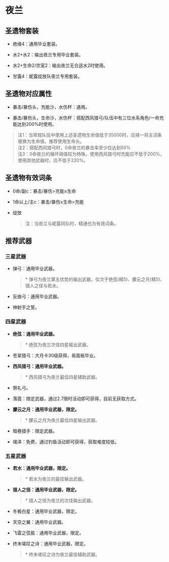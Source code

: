 # 夜兰

## 圣遗物套装  

- 绝缘4：通用毕业套装。  

- 水2+水2：输出夜兰专用毕业套装。  

- 水2+生命2/宗室2：输出夜兰无合适水2时使用。  

- 甘露4：妮露绽放队夜兰专用套装。  

## 圣遗物对应属性  

- 暴击/暴伤头，充能沙，水伤杯：通用。  

- 暴击/暴伤头，生命沙，水伤杯：搭配西风猎弓/队伍中有三位水系角色/一命充能达到200%时使用。  

> 注1：当常规队伍中使用上述圣遗物生命值低于35000时，应择一将主词条替换为生命值，推荐使用生命头。  
> 注2：搭配西风猎弓时，0命夜兰的暴击率至少应达到50%  
> 注3：0命夜兰的循环阈值较为特殊，使用西风猎弓时充能应不低于200%，使用其他武器时，应不低于220%。  

## 圣遗物有效词条  

- 0命/副c：暴击/暴伤>充能≥生命  

- 1命以上/主c：暴击/暴伤≥生命>充能  

- 绽放  

  > 注：当夜兰与妮露同队时，精通也为有效词条。  

## 推荐武器  

### 三星武器  

- 弹弓：通用毕业武器。  

  > \* 弹弓为夜兰第五优势的输出武器，仅次于绝弦(精5)、朦云之月(精5)、猎人之径与若水。  

- 反曲弓：通用毕业武器。  

- 神射手之誓。  

### 四星武器  

- **绝弦：通用毕业武器。**

  > \* 绝弦为夜兰次佳四星输出武器。  

- 苍翠猎弓：大月卡30级获得，易面板毕业。  

- **西风猎弓：通用毕业武器。**  

  > \* 西风猎弓为夜兰最佳四星辅助武器。  

- 祭礼弓。  

- 落霞：限定武器，通过2.7限时活动即可获得，目前无获取方式。  

- **朦云之月：通用毕业武器，限定。**  

  > \* 朦云之月为夜兰最佳四星输出武器。  

- 暗巷猎手：限定武器。  

- 竭泽：免费，通过钓鱼活动即可获得，获取难度较低。  

### 五星武器  

- **若水：通用毕业武器，限定。**

  > \* 若水为夜兰的最佳输出武器。  

- **猎人之径：通用毕业武器，限定。**

  > \* 猎人之径为夜兰的次佳输出武器。  

- 冬极白星：通用毕业武器，限定。  

- 天空之翼：通用毕业武器。  

- 飞雷之弦振：通用毕业武器，限定。  

- 终末嗟叹之诗：通用毕业武器，限定。  

  > \* 终末嗟叹之诗为夜兰最佳辅助武器。
